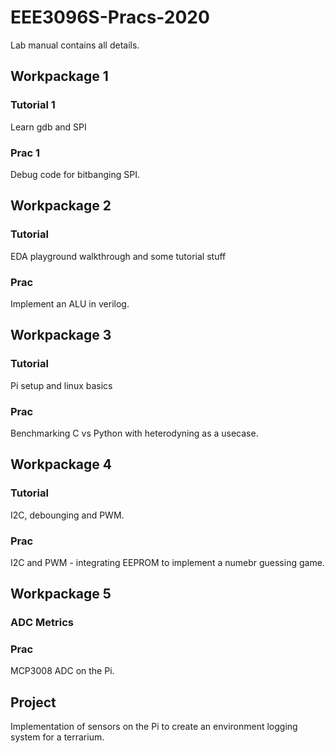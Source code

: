 # EEE3096S-Pracs-2020

Lab manual contains all details.

## Workpackage 1
### Tutorial 1
Learn gdb and SPI
### Prac 1
Debug code for bitbanging SPI.


## Workpackage 2
### Tutorial
EDA playground walkthrough and some tutorial stuff
### Prac
Implement an ALU in verilog.

## Workpackage 3
### Tutorial
Pi setup and linux basics
### Prac
Benchmarking C vs Python with heterodyning as a usecase.

## Workpackage 4
### Tutorial
I2C, debounging and PWM.
### Prac
I2C and PWM - integrating EEPROM to implement a numebr guessing game.


## Workpackage 5
### ADC Metrics
### Prac
MCP3008 ADC on the Pi.

## Project
Implementation of sensors on the Pi to create an environment logging system for a terrarium.
